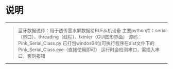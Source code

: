 # 说明
---
>	蓝牙数据透传：用于透传墨水屏数据给BLE从机设备
>	主要python库：serial（串口）、threading（线程）、tkinter（GUI图形界面）
>	源码：Pink_Serial_Class.py
>	已打包windos64位可执行程序在dist文件下的Pink_Serial_Class.exe（直接使用即可）
>	运行时会检测串口，需插入串口，否则报错
---
